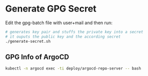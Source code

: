 # Generate GPG Secret

Edit the gpg-batch file with user+mail and then run:

```bash
# generates key pair and stuffs the private key into a secret
# it ouputs the public key and the according secret
./generate-secret.sh
```

## GPG Info of ArgoCD

```bash
kubectl -n argocd exec -ti deploy/argocd-repo-server -- bash
```
